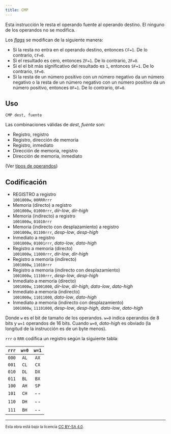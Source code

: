 ```yaml
---
title: CMP
---
```


Esta instrucción le resta el operando fuente al operando destino. El ninguno de los operandos no se modifica.

Los [_flags_](/cpu/#flags) se modifican de la siguiente manera:

- Si la resta no entra en el operando destino, entonces `CF=1`. De lo contrario, `CF=0`.
- Si el resultado es cero, entonces `ZF=1`. De lo contrario, `ZF=0`.
- Si el el bit más significativo del resultado es `1`, entonces `SF=1`. De lo contrario, `SF=0`.
- Si la resta de un número positivo con un número negativo da un número negativo o la resta de un número negativo con un número positivo da un número positivo, entonces `OF=1`. De lo contrario, `OF=0`.

## Uso

```vonsim
CMP dest, fuente
```

Las combinaciones válidas de _dest_, _fuente_ son:

- Registro, registro
- Registro, dirección de memoria
- Registro, inmediato
- Dirección de memoria, registro
- Dirección de memoria, inmediato

(Ver [tipos de operandos](/cpu/assembly/#operandos))

## Codificación

- REGISTRO a registro  
  `1001000w`, `00RRRrrr`
- Memoria (directo) a registro  
  `1001000w`, `01000rrr`, _dir-low_, _dir-high_
- Memoria (indirecto) a registro  
  `1001000w`, `01010rrr`
- Memoria (indirecto con desplazamiento) a registro  
  `1001000w`, `01100rrr`, _desp-low_, _desp-high_
- Inmediato a registro  
  `1001000w`, `01001rrr`, _dato-low_, _dato-high_
- Registro a memoria (directo)  
  `1001000w`, `11000rrr`, _dir-low_, _dir-high_
- Registro a memoria (indirecto)  
  `1001000w`, `11010rrr`
- Registro a memoria (indirecto con desplazamiento)  
  `1001000w`, `11100rrr`, _desp-low_, _desp-high_
- Inmediato a memoria (directo)  
  `1001000w`, `11001000`, _dir-low_, _dir-high_, _dato-low_, _dato-high_
- Inmediato a memoria (indirecto)  
  `1001000w`, `11011000`, _dato-low_, _dato-high_
- Inmediato a memoria (indirecto con desplazamiento)  
  `1001000w`, `11101000`, _desp-low_, _desp-high_, _dato-low_, _dato-high_

Donde `w` es el bit de tamaño de los operandos. `w=0` indica operandos de 8 bits y `w=1` operandos de 16 bits. Cuando `w=0`, _dato-high_ es obviado (la longitud de la instrucción es de un byte menos).

`rrr` o `RRR` codifica un registro según la siguiente tabla:

| `rrr` | `w=0` | `w=1` |
| :---: | :---: | :---: |
| `000` | `AL`  | `AX`  |
| `001` | `CL`  | `CX`  |
| `010` | `DL`  | `DX`  |
| `011` | `BL`  | `BX`  |
| `100` | `AH`  | `SP`  |
| `101` | `CH`  |  --   |
| `110` | `DH`  |  --   |
| `111` | `BH`  |  --   |

---

<small>Esta obra está bajo la licencia <a target="_blank" rel="license noopener noreferrer" href="http://creativecommons.org/licenses/by-sa/4.0/">CC BY-SA 4.0</a>.</small>
